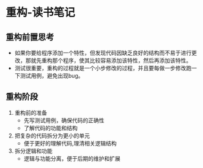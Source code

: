 # 重构-读书笔记

## 重构前置思考
- 如果你要给程序添加一个特性，但发现代码因缺乏良好的结构而不易于进行更改，那就先重构那个程序，使其比较容易添加该特性，然后再添加该特性。
- 测试很重要，重构的过程就是一个小步修改的过程，并且要每做一步修改跑一下测试用例，避免出现bug。


## 重构阶段
1. 重构前的准备
   - 先写测试用例，确保代码的正确性
   - 了解代码的功能和结构
2. 把复杂的代码拆分为更小的单元
   - 便于更好的理解代码,理清相关逻辑结构
3. 拆分逻辑和功能
   - 逻辑与功能分离，便于后期的维护和扩展